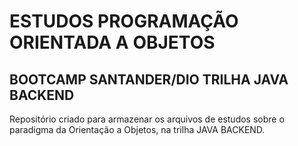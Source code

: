 # ESTUDOS PROGRAMAÇÃO ORIENTADA A OBJETOS

## BOOTCAMP SANTANDER/DIO TRILHA JAVA BACKEND

Repositório criado para armazenar os arquivos de estudos sobre o paradigma da Orientação a Objetos,
na trilha JAVA BACKEND.
